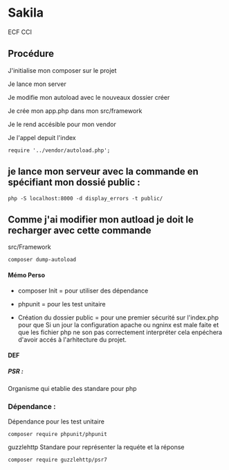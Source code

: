 # Sakila
ECF CCI
<h2>Procédure</h2>
<p>J'initialise mon composer sur le projet </p>
<p>Je lance mon server</p>
<p>Je modifie mon autoload avec le nouveaux dossier créer</p>
<p>Je crée mon app.php dans mon src/framework</p>
<p>Je le rend accésible pour mon vendor</p>
<p>Je l'appel depuit l'index</p>
<code>require '../vendor/autoload.php';</code>
<h2>je lance mon serveur avec la commande en spécifiant mon dossié public : </h2>

<code>php -S localhost:8000 -d display_errors -t public/</code>
<h2>Comme j'ai modifier mon autload je doit le recharger avec cette commande</h2>
<p>src/Framework</p>
<code>composer dump-autoload</code>

<h4>Mémo Perso</h4>

- composer Init = pour utiliser des dépendance 
- phpunit = pour les test unitaire

- Création du dossier public = pour une premier sécurité sur l'index.php 
pour que Si un jour la configuration apache ou ngninx est male faite et que les fichier php ne son pas correctement  interpréter cela enpéchera d'avoir accés à l'arhitecture du projet.

#### DEF
##### PSR :
Organisme qui etablie des standare pour php
 


### Dépendance : 
<p>Dépendance pour les test unitaire</p>
<code>composer require phpunit/phpunit</code>
<p>guzzlehttp Standare pour représenter la requéte et la réponse </p>
<code>composer require guzzlehttp/psr7</code>